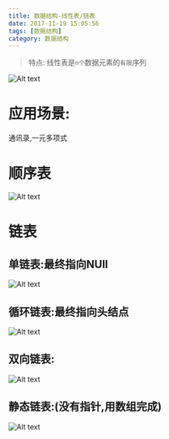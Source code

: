 ```yaml
---
title: 数据结构-线性表/链表
date: 2017-11-19 15:05:56
tags: [数据结构]
category: 数据结构
---
```

>特点: 线性表是`n个`数据元素的`有限`序列

![Alt text](./1521193759924.png)
# 应用场景:
通讯录,一元多项式
# 顺序表
![Alt text](./1521194445662.png)
# 链表
## 单链表:最终指向NUll
![Alt text](./1521255441988.png)
## 循环链表:最终指向头结点
![Alt text](./1521255638042.png)
## 双向链表:
![Alt text](./1521255698841.png)
## 静态链表:(没有指针,用数组完成)
![Alt text](./1521255766239.png)

